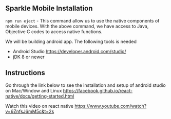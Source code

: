 
## Sparkle Mobile Installation

`npm run eject` - This command allow us to use the native components of mobile devices.
With the above command, we have access to Java, Objective C codes to access native functions.

We will be building android app. The following tools is needed
* Android Studio https://developer.android.com/studio/
* jDK 8 or newer

## Instructions
Go through the link below to see the installation and setup of android studio on Mac/Window and Linux
https://facebook.github.io/react-native/docs/getting-started.html


Watch this video on react native
https://www.youtube.com/watch?v=6ZnfsJ6mM5c&t=2s
